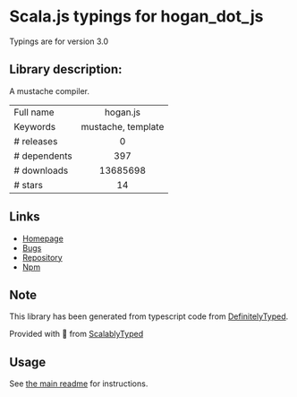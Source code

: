 
# Scala.js typings for hogan_dot_js

Typings are for version 3.0

## Library description:
A mustache compiler.

|                    |                 |
| ------------------ | :-------------: |
| Full name          | hogan.js |
| Keywords           | mustache, template |
| # releases         | 0 |
| # dependents       | 397 |
| # downloads        | 13685698 |
| # stars            | 14 |

## Links
- [Homepage](http://twitter.github.com/hogan.js/)
- [Bugs](https://github.com/twitter/hogan.js/issues)
- [Repository](https://github.com/twitter/hogan.js)
- [Npm](https://www.npmjs.com/package/hogan.js)
    


## Note
This library has been generated from typescript code from [DefinitelyTyped](https://definitelytyped.org).

Provided with :purple_heart: from [ScalablyTyped](https://github.com/oyvindberg/ScalablyTyped)

## Usage
See [the main readme](../../readme.md) for instructions.


